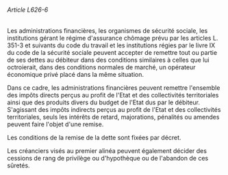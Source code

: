 ###### Article L626-6

Les administrations financières, les organismes de sécurité sociale, les institutions gérant le régime d'assurance chômage prévu par les articles L. 351-3 et suivants du code du travail et les institutions régies par le livre IX du code de la sécurité sociale peuvent accepter de remettre tout ou partie de ses dettes au débiteur dans des conditions similaires à celles que lui octroierait, dans des conditions normales de marché, un opérateur économique privé placé dans la même situation.

Dans ce cadre, les administrations financières peuvent remettre l'ensemble des impôts directs perçus au profit de l'Etat et des collectivités territoriales ainsi que des produits divers du budget de l'Etat dus par le débiteur. S'agissant des impôts indirects perçus au profit de l'Etat et des collectivités territoriales, seuls les intérêts de retard, majorations, pénalités ou amendes peuvent faire l'objet d'une remise.

Les conditions de la remise de la dette sont fixées par décret.

Les créanciers visés au premier alinéa peuvent également décider des cessions de rang de privilège ou d'hypothèque ou de l'abandon de ces sûretés.

